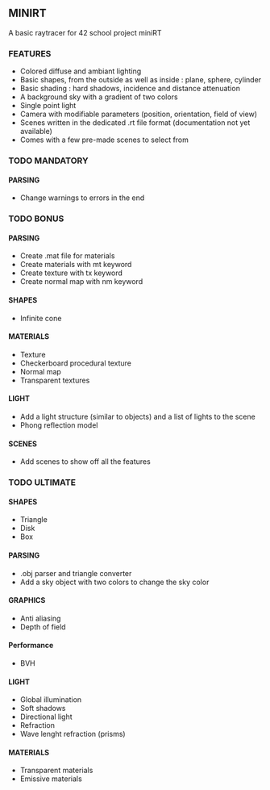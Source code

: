 ## MINIRT

A basic raytracer for 42 school project miniRT

### FEATURES

- Colored diffuse and ambiant lighting
- Basic shapes, from the outside as well as inside : plane, sphere, cylinder
- Basic shading : hard shadows, incidence and distance attenuation
- A background sky with a gradient of two colors
- Single point light
- Camera with modifiable parameters (position, orientation, field of view)
- Scenes written in the dedicated .rt file format (documentation not yet available)
- Comes with a few pre-made scenes to select from

### TODO MANDATORY

#### PARSING
- Change warnings to errors in the end


### TODO BONUS

#### PARSING
- Create .mat file for materials
- Create materials with mt keyword
- Create texture with tx keyword
- Create normal map with nm keyword

#### SHAPES
- Infinite cone

#### MATERIALS
- Texture
- Checkerboard procedural texture
- Normal map
- Transparent textures

#### LIGHT
- Add a light structure (similar to objects) and a list of lights to the scene
- Phong reflection model

#### SCENES
- Add scenes to show off all the features


### TODO ULTIMATE

#### SHAPES
- Triangle
- Disk
- Box

#### PARSING
- .obj parser and triangle converter
- Add a sky object with two colors to change the sky color

#### GRAPHICS
- Anti aliasing
- Depth of field

#### Performance
- BVH

#### LIGHT
- Global illumination
- Soft shadows
- Directional light
- Refraction
- Wave lenght refraction (prisms)

#### MATERIALS
- Transparent materials
- Emissive materials

